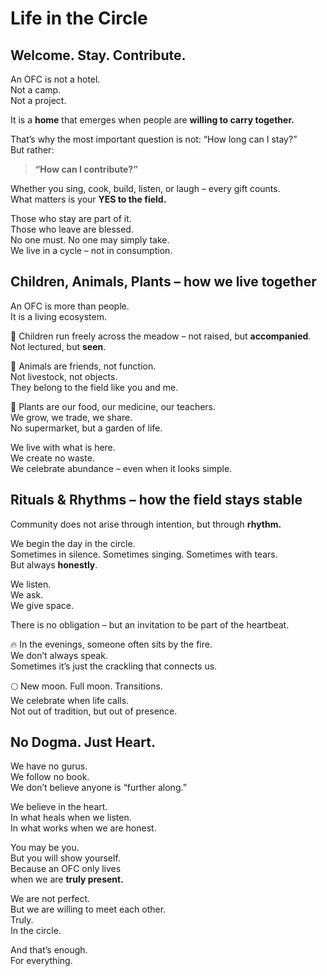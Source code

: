 # Life in the Circle

## Welcome. Stay. Contribute.

An OFC is not a hotel.  
Not a camp.  
Not a project.

It is a **home** that emerges when people are **willing to carry together.**

That’s why the most important question is not: “How long can I stay?”  
But rather:  
> **“How can I contribute?”**

Whether you sing, cook, build, listen, or laugh – every gift counts.  
What matters is your **YES to the field.**

Those who stay are part of it.  
Those who leave are blessed.  
No one must. No one may simply take.  
We live in a cycle – not in consumption.

## Children, Animals, Plants – how we live together

An OFC is more than people.  
It is a living ecosystem.

🌱 Children run freely across the meadow – not raised, but **accompanied**.  
Not lectured, but **seen**.

🐾 Animals are friends, not function.  
Not livestock, not objects.  
They belong to the field like you and me.

🌻 Plants are our food, our medicine, our teachers.  
We grow, we trade, we share.  
No supermarket, but a garden of life.

We live with what is here.  
We create no waste.  
We celebrate abundance – even when it looks simple.

## Rituals & Rhythms – how the field stays stable

Community does not arise through intention, but through **rhythm.**

We begin the day in the circle.  
Sometimes in silence. Sometimes singing. Sometimes with tears.  
But always **honestly**.

We listen.  
We ask.  
We give space.

There is no obligation – but an invitation to be part of the heartbeat.

🔥 In the evenings, someone often sits by the fire.  
We don’t always speak.  
Sometimes it’s just the crackling that connects us.

🌕 New moon. Full moon. Transitions.  
We celebrate when life calls.  
Not out of tradition, but out of presence.

## No Dogma. Just Heart.

We have no gurus.  
We follow no book.  
We don’t believe anyone is “further along.”

We believe in the heart.  
In what heals when we listen.  
In what works when we are honest.

You may be you.  
But you will show yourself.  
Because an OFC only lives  
when we are **truly present.**

We are not perfect.  
But we are willing to meet each other.  
Truly.  
In the circle.

And that’s enough.  
For everything.